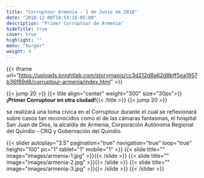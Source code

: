 ```yaml
---
title: "Corruptour Armenia - 1 de Junio de 2018"
date: "2018-12-08T18:54:16-05:00"
description: "Primer Corruptour de Armenia"
hideTitle: true
cover: true
highlight: ""
menu: "burger"
weight: 4
---
```


{{< iframe url="https://uploads.knightlab.com/storymapjs/cc3d212d8a62d8bff5ea1957b36f89d8/corruptour-armenia/index.html" >}}

{{< jump 20 >}}
{{< title align="center" weight="300" size="30px">}}**¡Primer Corruptour en otra ciudad!**{{< /title >}}
{{< jump 20 >}}

se realizará una toma cívica en el Corruptour durante el cual se reflexionará sobre casos tan reconocidos como el de las cámaras fantasmas, el hospital San Juan de Dios, la alcaldía de Armenia, Corporación Autónoma Regional del Quindío - CRQ y Gobernación del Quindío.

{{< slider
  autoplay="3.5"
  pagination="true"
  navigation="true" 
  loop="true"
  height="100" 
  pc="1" 
  tablet="1" 
  mobile="1" >}}
  {{< slide title="" image="images/armenia-1.jpg" >}}{{< /slide >}}
  {{< slide title="" image="images/armenia-2.jpg" >}}{{< /slide >}}
  {{< slide title="" image="images/armenia-3.jpg" >}}{{< /slide >}}
{{< /slider >}}
